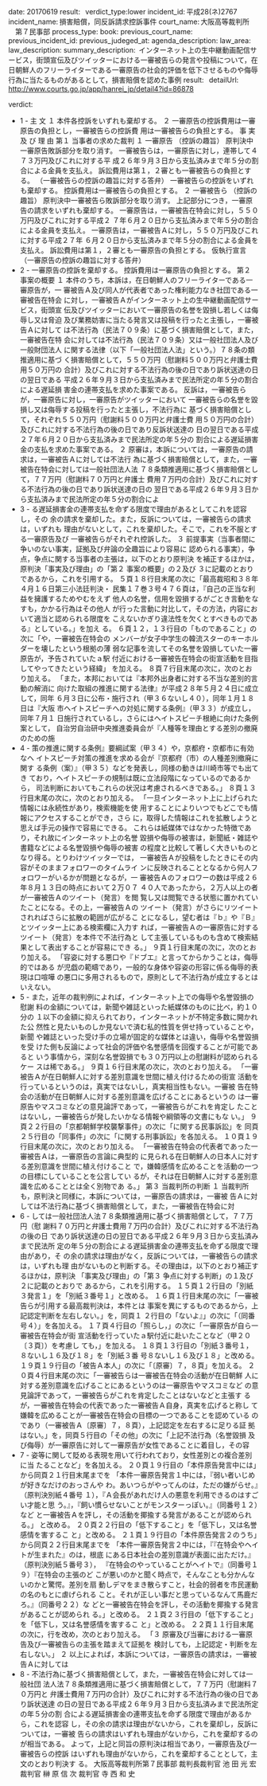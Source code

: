 
date: 20170619
result:  
verdict_type:lower
incident_id: 平成28(ネ)2767
incident_name: 損害賠償，同反訴請求控訴事件
court_name: 大阪高等裁判所 　第７民事部
process_type:
book: 
previous_court_name:
previous_incident_id:
previous_judeged_at:
agenda_description: 
law_area: 
law_description: 
summary_description:  インターネット上の生中継動画配信サービス，街頭宣伝及びツイッターにおける一審被告らの発言や投稿について，在日朝鮮人のフリーライターである一審原告の社会的評価を低下させるものや侮辱行為に当たるものがあるとして，損害賠償を認めた事例
result:  
detailUrl: http://www.courts.go.jp/app/hanrei_jp/detail4?id=86878

verdict:

- 1 -
主 文
１ 本件各控訴をいずれも棄却する。
２ 一審原告の控訴費用は一審原告の負担とし，一審被告らの控訴費
用は一審被告らの負担とする。
事 実 及 び 理 由
第１ 当事者の求めた裁判
１ 一審原告
（控訴の趣旨）
原判決中一審原告敗訴部分を取り消す。
一審被告らは，一審原告に対し，連帯して４７３万円及びこれに対する平
成２６年９月３日から支払済みまで年５分の割合による金員を支払え。
訴訟費用は第１，２審とも一審被告らの負担とする。
（一審被告らの控訴の趣旨に対する答弁）
一審被告らの控訴をいずれも棄却する。
控訴費用は一審被告らの負担とする。
２ 一審被告ら
（控訴の趣旨）
原判決中一審被告ら敗訴部分を取り消す。
上記部分につき，一審原告の請求をいずれも棄却する。
一審原告は，一審被告在特会に対し，５５０万円及びこれに対する平成２
７年６月２０日から支払済みまで年５分の割合による金員を支払え。
一審原告は，一審被告Ａに対し，５５０万円及びこれに対する平成２７年
６月２０日から支払済みまで年５分の割合による金員を支払え。
訴訟費用は第１，２審とも一審原告の負担とする。
仮執行宣言
（一審原告の控訴の趣旨に対する答弁）
- 2 -
一審原告の控訴を棄却する。
控訴費用は一審原告の負担とする。
第２ 事案の概要
１ 本件のうち，本訴は，在日朝鮮人のフリーライターである一審原告が，一
審被告Ａ及び同人が代表者であった権利能力なき社団である一審被告在特会
に対し，一審被告Ａがインターネット上の生中継動画配信サービス，街頭宣
伝及びツイッターにおいて一審原告の名誉を毀損し若しくは侮辱し又は脅迫
及び業務妨害に当たる発言又は投稿を行ったと主張し，一審被告Ａに対して
は不法行為（民法７０９条）に基づく損害賠償として，また，一審被告在特
会に対しては不法行為（民法７０９条）又は一般社団法人及び一般財団法人
に関する法律（以下「一般社団法人法」という。）７８条の類推適用に基づ
く損害賠償として，５５０万円（慰謝料５００万円と弁護士費用５０万円の
合計）及びこれに対する不法行為の後の日であり訴状送達の日の翌日である
平成２６年９月３日から支払済みまで民法所定の年５分の割合による遅延損
害金の連帯支払を求めた事案である。
反訴は，一審被告らが，一審原告に対し，一審原告がツイッターにおいて
一審被告らの名誉を毀損し又は侮辱する投稿を行ったと主張し，不法行為に
基づく損害賠償として，それぞれ５５０万円（慰謝料５００万円と弁護士費
用５０万円の合計）及びこれに対する不法行為の後の日であり反訴状送達の
日の翌日である平成２７年６月２０日から支払済みまで民法所定の年５分の
割合による遅延損害金の支払を求めた事案である。
２ 原審は，本訴については，一審原告の請求は，一審被告Ａに対しては不法行
為に基づく損害賠償として，また，一審被告在特会に対しては一般社団法人法
７８条類推適用に基づく損害賠償として，７７万円（慰謝料７０万円と弁護士
費用７万円の合計）及びこれに対する不法行為の後の日であり訴状送達の日の
翌日である平成２６年９月３日から支払済みまで民法所定の年５分の割合によ
- 3 -
る遅延損害金の連帯支払を命ずる限度で理由があるとしてこれを認容し，その
余の請求を棄却した。また，反訴については，一審被告らの請求は，いずれも
理由がないとして，これを棄却した。そこで，これを不服とする一審原告及び
一審被告らがそれぞれ控訴した。
３ 前提事実（当事者間に争いのない事実，証拠及び弁論の全趣旨により容易に
認められる事実），争点，争点に関する当事者の主張は，以下のとおり原判決
を補正するほかは，原判決「事実及び理由」の「第２ 事案の概要」の２及び
３に記載のとおりであるから，これを引用する。
５頁１８行目末尾の次に「最高裁昭和３８年４月１６日第三小法廷判決・
民集１７巻３号４７６頁は，『自己の正当な利益を擁護するためやむをえず
他人の名誉，信用を毀損するがごとき言動をなすも，かかる行為はその他人
が行った言動に対比して，その方法，内容において適当と認められる限度を
こえないかぎり違法性を欠くとすべきものである』としている。」を加え
る。
６頁１２，１３行目の「ものであること」の次に「や，一審被告在特会の
メンバーが女子中学生の韓流スターのキーホルダーを壊したという根拠の薄
弱な記事を流してその名誉を毀損していた一審原告が，予告されていたａ駅
付近における一審被告在特会の街宣活動を目指してやってきたという経緯」
を加える。
８頁７行目末尾の次に，次のとおり加える。
「また，本邦においては『本邦外出身者に対する不当な差別的言動の解消に
向けた取組の推進に関する法律』が平成２８年５月２４日に成立して，同年
６月３日に公布・施行され（甲３６ないし４０），同年１月１８日は『大阪
市ヘイトスピーチへの対処に関する条例』（甲３３）が成立し，同年７月１
日施行されているし，さらにはヘイトスピーチ根絶に向けた条例案として，
自治労自治研中央推進委員会が『人種等を理由とする差別の撤廃のための施
- 4 -
策の推進に関する条例』要綱試案（甲３４）や，京都府・京都市に有効なヘ
イトスピーチ対策の推進を求める会が『京都府（市）の人種差別撤廃に関す
る条例（案）』（甲３５）などを発表し，同様の動きは川崎市等でも出てき
ており，ヘイトスピーチの規制は既に立法段階になっているのであるから，
司法判断においてもこれらの状況は考慮されるべきである。」
８頁１３行目末尾の次に，次のとおり加える。
「一旦インターネット上に上げられた情報には永続性があり，検索機能を使
用することによりいつでもどこでも情報にアクセスすることができ，さら
に，取得した情報はこれを拡散しようと思えば手元の操作で容易にできる。
これらは紙媒体ではなかった特徴であり，それ故にインターネット上の名誉
毀損や侮辱の被害は，新聞紙・雑誌や書籍などによる名誉毀損や侮辱の被害
の程度と比較して著しく大きいものとなり得る。とりわけツイッターでは，
一審被告Ａが投稿をしたときにその内容がそのままフォロワーのタイムライ
ンに反映されることとなるから何人フォロワーがいるかが問題となるが，一
審被告Ａのフォロワーの数は平成２６年８月１３日の時点において２万０７
４０人であったから，２万人以上の者が一審被告Ａのツイート（発言）を閲
覧し又は閲覧できる状態に置かれていたことになる。その上，一審被告Ａの
ツイート（発言）がさらにリツイートされればさらに拡散の範囲が広がるこ
とになるし，望む者は『ｂ』や『Ｂ』とツイッター上にある検索欄に入力す
れば，一審被告Ａの一審原告に対するツイート（発言）を本件で不法行為と
して主張しているものも含めて検索結果として表出することが容易にでき
る。」
９頁１行目末尾の次に，次のとおり加える。
「容姿に対する悪口や『ドブエ』と言ってからかうことは，侮辱的ではある
が児戯の範疇であり，一般的な身体や容姿の形容に係る侮辱的表現は口喧嘩
の悪口に多用されるもので，原則として不法行為が成立するとはいえない。
- 5 -
また，近年の裁判例によれば，インターネット上での侮辱や名誉毀損の慰謝
料の金額については，新聞や雑誌といった紙媒体のものに比べ，約１０分の
１以下の金額に抑えられており，インターネットが不特定多数に開かれた公
然性と見たいものしか見ないで済む私的性質を併せ持っていることや，新聞
や雑誌といった受け手の立場が固定的な媒体とは違い，侮辱や名誉毀損を受
けた側も反論によって社会的評価や名誉感情を回復することが可能であると
いう事情から，深刻な名誉毀損でも３０万円以上の慰謝料が認められるケー
スは稀である。」
９頁１６行目末尾の次に，次のとおり加える。
「一審被告Ａが在日朝鮮人に対する差別意識を世間に植え付けるための街宣
活動を行っているというのは，真実ではないし，真実相当性もない。一審被
告在特会の活動が在日朝鮮人に対する差別意識を広げることにあるというの
は一審原告やマスコミなどの意見論評であって，一審被告らがこれを肯定し
たことはないし，一審被告らが発したいかなる情報や綱領等の文書にもな
い。」
９頁２２行目の「京都朝鮮学校襲撃事件」の次に「に関する民事訴訟」を
同頁２５行目の「同事件」の次に「に関する刑事訴訟」を各加える。
１０頁１９行目末尾の次に，次のとおり加える。
「一審被告在特会の代表者であった一審被告Ａは，一審原告の言論に典型的
に見られる在日朝鮮人の日本人に対する差別意識を世間に植え付けること
で，嫌韓感情を広めることを活動の一つの目標にしていることを公言してい
るが，それは在日朝鮮人に対する差別意識を広めることとは全く別物であ
る。」
第３ 当裁判所の判断
１ 当裁判所も，原判決と同様に，本訴については，一審原告の請求は，一審被
告Ａに対しては不法行為に基づく損害賠償として，また，一審被告在特会に対
- 6 -
しては一般社団法人法７８条類推適用に基づく損害賠償として，７７万円（慰
謝料７０万円と弁護士費用７万円の合計）及びこれに対する不法行為の後の日
であり訴状送達の日の翌日である平成２６年９月３日から支払済みまで民法所
定の年５分の割合による遅延損害金の連帯支払を命ずる限度で理由があり，そ
の余の請求は理由がなく，反訴については，一審被告らの請求は，いずれも理
由がないものと判断する。その理由は，以下のとおり補正するほかは，原判決
「事実及び理由」の「第３ 争点に対する判断」の１及び２に記載のとおりで
あるから，これを引用する。
１５頁１２行目の「別紙３発言１」を「別紙３番号１」と改める。
１６頁１行目末尾の次に「一審被告らが引用する最高裁判決は，本件とは
事案を異にするものであるから，上記認定判断を左右しない。」を，同頁１
２行目の「ないよ』」の次に「（同番号４）」を各加える。
１７頁４行目の「照らし，」の次に「一審原告が自ら一審被告在特会が街
宣活動を行っていたａ駅付近に赴いたことなど（甲２０〔３頁〕）を考慮し
ても，」を加える。
１８頁１３行目の「別紙３番号１，８ないし１６及び１８」を「別紙３番
号８ないし１６及び１８」と改める。
１９頁１９行目の「被告Ａ本人」の次に「〔原審〕７，８頁」を加える。
２０頁４行目末尾の次に「一審被告らは一審被告在特会の活動が在日朝鮮
人に対する差別意識を広げることにあるというのは一審原告やマスコミなど
の意見論評であって，一審被告らがこれを肯定したことはないなどと主張す
るが，一審被告在特会の代表であった一審被告Ａ自身，真実を広げると称し
て嫌韓を広めることが一審被告在特会の目標の一つであることを認めている
のであり（一審被告Ａ〔原審〕７，８頁），上記認定を左右するに足りる証
拠はない。」を，同頁５行目の「その他」の次に「上記不法行為（名誉毀損
及び侮辱）が一審原告に対して一審原告が女性であることに着目し，その容
- 7 -
姿等に関して貶める表現を用いて行われており，女性差別との複合差別に当
たることなど」を各加える。
２０頁１９行目の「本件原告発言中には」から同頁２１行目末尾までを
「本件一審原告発言１中には，『弱い者いじめが好きなだけのおっさんや
わ。あいつらがやってんのは，ただの嫌がらせ。』（原判決別紙４番号
１），『Ａ会長があれだけ人の悪意を利用できるのはすごい才能と思
う。』，『飼い慣らせないことがモンスターっぽい。』（同番号１２）など
と一審被告Ａを評し，その活動を揶揄する発言があることが認められる。」
と改める。
２０頁２２行目の「低下すること」を「低下し，又は名誉感情を害するこ
と」と改める。
２１頁１９行目の「本件原告発言２のうち」から同頁２２行目末尾までを
「本件一審原告発言２中には，『『在特会やヘイトが生まれた』のは，根底
にある日本社会の差別意識が表面に出ただけ。』（原判決別紙５番号３），
『在特会のやっていることがヘイトで』（同番号１９）『在特会の主張のど
こが悪いのかと聞く時点で，そんなことも分かんないのかと驚愕。差別を扇
動しデマをまき散らすこと，社会的弱者を市民運動の名のもとに虐げられる
こと。それが正しい事だと思っているなんて馬鹿だろ。』（同番号２２）な
どと一審被告在特会を評し，その活動を揶揄する発言があることが認められ
る。」と改める。
２１頁２３行目の「低下すること」を「低下し，又は名誉感情を害するこ
と」と改める。
２２頁１１行目末尾の次に，行を改め，次のとおり加える。
「３ 原審及び当審における一審原告及び一審被告らの主張を踏まえて証拠を
検討しても，上記認定・判断を左右しない。」
２ 以上によれば，本訴については，一審原告の請求は，一審被告Ａに対しては
- 8 -
不法行為に基づく損害賠償として，また，一審被告在特会に対しては一般社団
法人法７８条類推適用に基づく損害賠償として，７７万円（慰謝料７０万円と
弁護士費用７万円の合計）及びこれに対する不法行為の後の日であり訴状送達
の日の翌日である平成２６年９月３日から支払済みまで民法所定の年５分の割
合による遅延損害金の連帯支払を命ずる限度で理由があるから，これを認容
し，その余の請求は理由がないから，これを棄却し，反訴については，一審被
告らの請求はいずれも理由がないから，これを棄却するのが相当である。
よって，上記と同旨の原判決は相当であり，一審原告及び一審被告らの控訴
はいずれも理由がないから，これを棄却することとして，主文のとおり判決す
る。
大阪高等裁判所第７民事部
裁判長裁判官 池 田 光 宏
裁判官 榊 原 信 次
裁判官 寺 西 和 史

                    